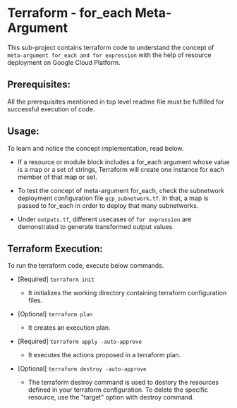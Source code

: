 # Terraform - for_each Meta-Argument
This sub-project contains terraform code to understand the concept of `meta-argument for_each and for expression` with the help of resource deployment on Google Cloud Platform.

## Prerequisites:
All the prerequisites mentioned in top level readme file must be fulfilled for successful execution of code.

## Usage:
To learn and notice the concept implementation, read below.

-   If a resource or module block includes a for_each argument whose value is a map or a set of strings, Terraform will create one instance for each member of that map or set.

-   To test the concept of meta-argument for_each, check the subnetwork deployment configuration file `gcp_subnetwork.tf`. In that, a map is passed to for_each in order to deploy that many subnetworks. 

-   Under `outputs.tf`, different usecases of `for expression` are demonstrated to generate transformed output values.

## Terraform Execution:
To run the terraform code, execute below commands.

-   [Required] `terraform init`
    -   It initializes the working directory containing terraform configuration files.

-   [Optional] `terraform plan`
    -   It creates an execution plan.

-   [Required] `terraform apply -auto-approve`
    -   It executes the actions proposed in a terraform plan.

-   [Optional] `terraform destroy -auto-approve`
    -   The terraform destroy command is used to destory the resources defined in your terraform configuration. To delete the specific resource, use the "target" option with destroy command.